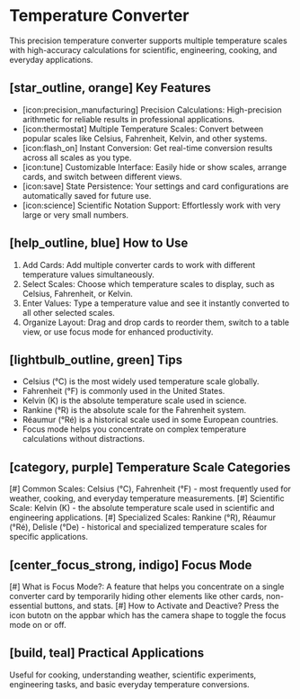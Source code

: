 # Temperature Converter
This precision temperature converter supports multiple temperature scales with high-accuracy calculations for scientific, engineering, cooking, and everyday applications.

## [star_outline, orange] Key Features
- [icon:precision_manufacturing] Precision Calculations: High-precision arithmetic for reliable results in professional applications.
- [icon:thermostat] Multiple Temperature Scales: Convert between popular scales like Celsius, Fahrenheit, Kelvin, and other systems.
- [icon:flash_on] Instant Conversion: Get real-time conversion results across all scales as you type.
- [icon:tune] Customizable Interface: Easily hide or show scales, arrange cards, and switch between different views.
- [icon:save] State Persistence: Your settings and card configurations are automatically saved for future use.
- [icon:science] Scientific Notation Support: Effortlessly work with very large or very small numbers.

## [help_outline, blue] How to Use
1. Add Cards: Add multiple converter cards to work with different temperature values simultaneously.
2. Select Scales: Choose which temperature scales to display, such as Celsius, Fahrenheit, or Kelvin.
3. Enter Values: Type a temperature value and see it instantly converted to all other selected scales.
4. Organize Layout: Drag and drop cards to reorder them, switch to a table view, or use focus mode for enhanced productivity.

## [lightbulb_outline, green] Tips
- Celsius (°C) is the most widely used temperature scale globally.
- Fahrenheit (°F) is commonly used in the United States.
- Kelvin (K) is the absolute temperature scale used in science.
- Rankine (°R) is the absolute scale for the Fahrenheit system.
- Réaumur (°Ré) is a historical scale used in some European countries.
- Focus mode helps you concentrate on complex temperature calculations without distractions.

## [category, purple] Temperature Scale Categories
[#] Common Scales: Celsius (°C), Fahrenheit (°F) - most frequently used for weather, cooking, and everyday temperature measurements.
[#] Scientific Scale: Kelvin (K) - the absolute temperature scale used in scientific and engineering applications.
[#] Specialized Scales: Rankine (°R), Réaumur (°Ré), Delisle (°De) - historical and specialized temperature scales for specific applications.

## [center_focus_strong, indigo] Focus Mode
[#] What is Focus Mode?: A feature that helps you concentrate on a single converter card by temporarily hiding other elements like other cards, non-essential buttons, and stats.
[#] How to Activate and Deactive?
Press the icon butotn on the appbar which has the camera shape to toggle the focus mode on or off.

## [build, teal] Practical Applications
Useful for cooking, understanding weather, scientific experiments, engineering tasks, and basic everyday temperature conversions.
